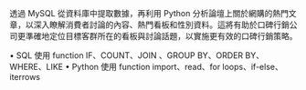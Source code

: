 透過 MySQL 從資料庫中提取數據，再利用 Python 分析論壇上關於網購的熱門文章，以深入瞭解消費者討論的內容、熱門看板和性別資料。這將有助於口碑行銷公司更準確地定位目標客群所在的看板與討論話題，以實施更有效的口碑行銷策略。

• SQL 使用 function
IF、COUNT、JOIN 、GROUP BY、ORDER BY、WHERE、LIKE
• Python 使用 function
import、read、for loops、if-else、iterrows
